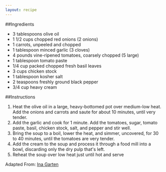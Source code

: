 ```yaml
---
layout: recipe
---
```


##Ingredients
- 3 tablespoons olive oil
- 1 1/2 cups chopped red onions (2 onions)
- 1 carrots, unpeeled and chopped
- 1 tablespoon minced garlic (3 cloves)
- 4 pounds vine-ripened tomatoes, coarsely chopped (5 large)
- 1 tablespoon tomato paste
- 1/4 cup packed chopped fresh basil leaves
- 3 cups chicken stock
- 1 tablespoon kosher salt
- 2 teaspoons freshly ground black pepper
- 3/4 cup heavy cream


##Instructions
1. Heat the olive oil in a large, heavy-bottomed pot over medium-low heat. Add the onions and carrots and saute for about 10 minutes, until very tender.
2. Add the garlic and cook for 1 minute. Add the tomatoes, sugar, tomato paste, basil, chicken stock, salt, and pepper and stir well.
3. Bring the soup to a boil, lower the heat, and simmer, uncovered, for 30 to 40 minutes, until the tomatoes are very tender.
4. Add the cream to the soup and process it through a food mill into a bowl, discarding only the dry pulp that's left.
5. Reheat the soup over low heat just until hot and serve

Adapted From: [Ina Garten](http://www.foodnetwork.com/recipes/ina-garten/cream-of-fresh-tomato-soup-recipe.html)